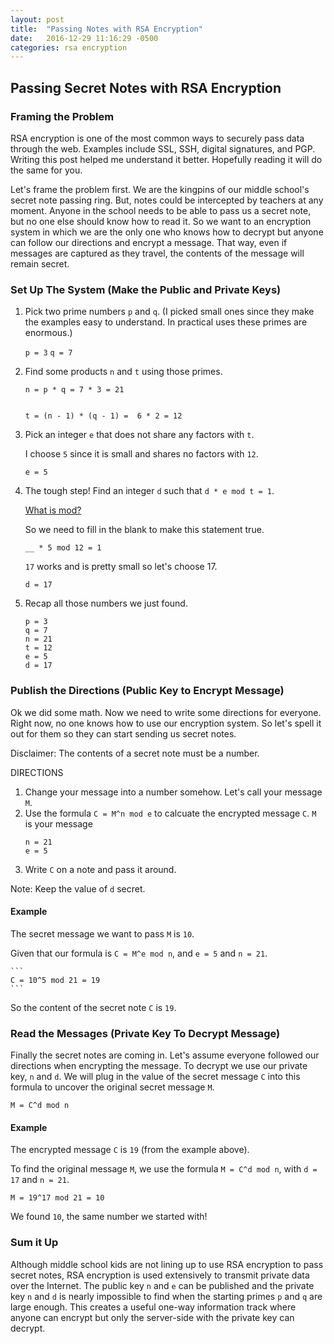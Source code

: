 ```yaml
---
layout: post
title:  "Passing Notes with RSA Encryption"
date:   2016-12-29 11:16:29 -0500
categories: rsa encryption
---
```


## Passing Secret Notes with RSA Encryption

### Framing the Problem

RSA encryption is one of the most common ways to securely pass data through the web. Examples include SSL, SSH, digital signatures, and PGP. Writing this post helped me understand it better. Hopefully reading it will do the same for you.

Let's frame the problem first. We are the kingpins of our middle school's secret note passing ring. But, notes could be intercepted by teachers at any moment. Anyone in the school needs to be able to pass us a secret note, but no one else should know how to read it. So we want to an encryption system in which we are the only one who knows how to decrypt but anyone can follow our directions and encrypt a message. That way, even if messages are captured as they travel, the contents of the message will remain secret.

### Set Up The System (Make the Public and Private Keys)

1. Pick two prime numbers `p` and `q`. (I picked small ones since they make the examples easy to understand. In practical uses these primes are enormous.)

    `p = 3`
    `q = 7`

1. Find some products `n` and `t` using those primes.

    ```
    n = p * q = 7 * 3 = 21


    t = (n - 1) * (q - 1) =  6 * 2 = 12

    ```

1. Pick an integer `e` that does not share any factors with `t`.

    I choose `5` since it is small and shares no factors with `12`.

    `e = 5`

1. The tough step! Find an integer `d` such that `d * e mod t = 1`.

    [What is mod?](https://en.wikipedia.org/wiki/Modular_arithmetic)

    So we need to fill in the blank to make this statement true.

    `__ * 5 mod 12 = 1`

    `17` works and is pretty small so let's choose 17.

    `d = 17`

  1. Recap all those numbers we just found.

      ```
      p = 3
      q = 7
      n = 21
      t = 12
      e = 5
      d = 17
      ```


### Publish the Directions (Public Key to Encrypt Message)

Ok we did some math. Now we need to write some directions for everyone. Right now, no one knows how to use our encryption system. So let's spell it out for them so they can start sending us secret notes.

Disclaimer: The contents of a secret note must be a number.

DIRECTIONS
1. Change your message into a number somehow. Let's call your message `M`.
2. Use the formula `C = M^n mod e` to calcuate the encrypted message `C`.
    `M` is your message
    ```
    n = 21
    e = 5
    ```
3. Write `C` on a note and pass it around.

Note: Keep the value of `d` secret.

#### Example

The secret message we want to pass `M` is `10`.

Given that our formula is `C = M^e mod n`, and `e = 5` and `n = 21`.

    ```
    C = 10^5 mod 21 = 19
    ```

So the content of the secret note `C` is `19`.


### Read the Messages (Private Key To Decrypt Message)

Finally the secret notes are coming in. Let's assume everyone followed our directions when encrypting the message. To decrypt we use our private key, `n` and `d`. We will plug in the value of the secret message `C` into this formula to uncover the original secret message `M`.

```
M = C^d mod n
```

#### Example

The encrypted message `C` is `19` (from the example above).

To find the original message `M`, we use the formula `M = C^d mod n`, with `d = 17` and `n = 21`.

    M = 19^17 mod 21 = 10

We found `10`, the same number we started with!

### Sum it Up

Although middle school kids are not lining up to use RSA encryption to pass secret notes, RSA encryption is used extensively to transmit private data over the Internet. The public key `n` and `e` can be published and the private key `n` and `d` is nearly impossible to find when the starting primes `p` and `q` are large enough. This creates a useful one-way information track where anyone can encrypt but only the server-side with the private key can decrypt.




